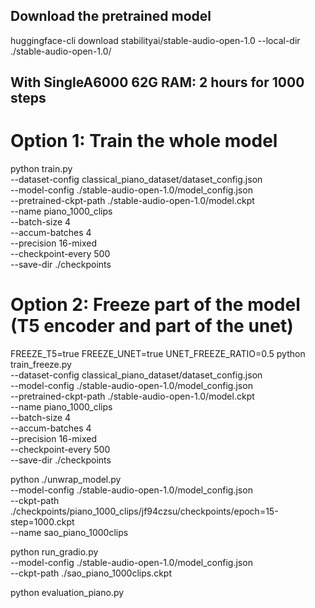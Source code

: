 ## Download the pretrained model
huggingface-cli download stabilityai/stable-audio-open-1.0 --local-dir ./stable-audio-open-1.0/

## With SingleA6000 62G RAM: 2 hours for 1000 steps

# Option 1: Train the whole model
python train.py \
  --dataset-config classical_piano_dataset/dataset_config.json \
  --model-config ./stable-audio-open-1.0/model_config.json \
  --pretrained-ckpt-path ./stable-audio-open-1.0/model.ckpt \
  --name piano_1000_clips \
  --batch-size 4 \
  --accum-batches 4 \
  --precision 16-mixed \
  --checkpoint-every 500 \
  --save-dir ./checkpoints

# Option 2: Freeze part of the model (T5 encoder and part of the unet)
FREEZE_T5=true FREEZE_UNET=true UNET_FREEZE_RATIO=0.5 python train_freeze.py \
  --dataset-config classical_piano_dataset/dataset_config.json \
  --model-config ./stable-audio-open-1.0/model_config.json \
  --pretrained-ckpt-path ./stable-audio-open-1.0/model.ckpt \
  --name piano_1000_clips \
  --batch-size 4 \
  --accum-batches 4 \
  --precision 16-mixed \
  --checkpoint-every 500 \
  --save-dir ./checkpoints


python ./unwrap_model.py \
  --model-config ./stable-audio-open-1.0/model_config.json \
  --ckpt-path ./checkpoints/piano_1000_clips/jf94czsu/checkpoints/epoch=15-step=1000.ckpt \
  --name sao_piano_1000clips

python run_gradio.py \
  --model-config ./stable-audio-open-1.0/model_config.json \
  --ckpt-path ./sao_piano_1000clips.ckpt

python evaluation_piano.py